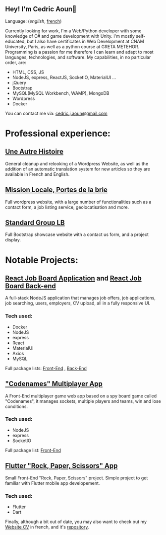 ## Hey! I'm Cedric Aoun👋

Language: (_english_, [french](https://github.com/CedricAOUN/CedricAOUN/blob/main/README-FR.md))

Currently looking for work, I'm a Web/Python developer with some knowledge of C# and game development with Unity. I'm mostly self-educated, but I also have certificates in Web Development at CNAM University, Paris, as well as a python course at GRETA METEHOR. Programming is a passion for me therefore I can learn and adapt to most languages, technologies, and software. My capabilities, in no particular order, are:

- HTML, CSS, JS
- NodeJS, express, ReactJS, SocketIO, MaterialUI ...
- jQuery
- Bootstrap
- MySQL(MySQL Workbench, WAMP), MongoDB
- Wordpress
- Docker

You can contact me via: [cedric.j.aoun@gmail.com](mailto:cedric.j.aoun@gmail.com)

# Professional experience:

## [Une Autre Histoire](http://une-autre-histoire.org/fr/)

General cleanup and relooking of a Wordpress Website, as well as the addition of an automatic translation system for new articles so they are available in French and English.

## [Mission Locale, Portes de la brie](https://portesdelabrie.org/)

Full wordpress website, with a large number of functionalities such as a contact form, a job listing service, geolocatisation and more.

## [Standard Group LB](https://standardgrouplb.com/)

Full Bootstrap showcase website with a contact us form, and a project display.

# Notable Projects:

## [React Job Board Application](https://github.com/CedricAOUN/react-job-board-ui) and [React Job Board Back-end](https://github.com/CedricAOUN/react-job-board-backend)

A full-stack NodeJS application that manages job offers, job applications, job searching, users, employers, CV upload, all in a fully responsive UI.

### Tech used:

- Docker
- NodeJS
- express
- React
- MaterialUI
- Axios
- MySQL

Full package lists: [Front-End](https://github.com/CedricAOUN/react-job-board-ui/blob/main/package.json) , [Back-End](https://github.com/CedricAOUN/react-job-board-backend/blob/main/package.json)

## ["Codenames" Multiplayer App](https://github.com/CedricAOUN/Codenames-nodeJS)

A Front-End multiplayer game web app based on a spy board game called "Codenames", it manages sockets, multiple players and teams, win and lose conditions.

### Tech used:

- NodeJS
- express
- SocketIO

Full package list: [Front-End](https://github.com/CedricAOUN/Codenames-nodeJS/blob/master/package.json)

## [Flutter "Rock, Paper, Scissors" App](https://github.com/CedricAOUN/flutter-RPS)

Small Front-End "Rock, Paper, Scissors" project. Simple project to get familiar with Flutter mobile app developement.

### Tech used:

- Flutter
- Dart

Finally, although a bit out of date, you may also want to check out my [Website CV](https://cedricaoun.github.io/index.html) in french, and it's [repository](https://github.com/CedricAOUN/CedricAOUN.github.io).
